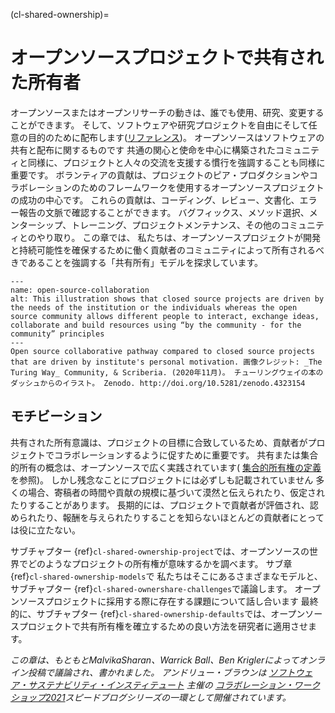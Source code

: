 (cl-shared-ownership)=
# オープンソースプロジェクトで共有された所有者

オープンソースまたはオープンリサーチの動きは、誰でも使用、研究、変更することができます。 そして、ソフトウェアや研究プロジェクトを自由にそして任意の目的のために配布します([リファレンス](https://opensource.org/osd))。 オープンソースはソフトウェアの共有と配布に関するものです 共通の関心と使命を中心に構築されたコミュニティと同様に、プロジェクトと人々の交流を支援する慣行を強調することも同様に重要です。 ボランティアの貢献は、プロジェクトのピア・プロダクションやコラボレーションのためのフレームワークを使用するオープンソースプロジェクトの成功の中心です。 これらの貢献は、コーディング、レビュー、文書化、エラー報告の文脈で確認することができます。 バグフィックス、メソッド選択、メンターシップ、トレーニング、プロジェクトメンテナンス、その他のコミュニティとのやり取り。 この章では、 私たちは、オープンソースプロジェクトが開発と持続可能性を確保するために働く貢献者のコミュニティによって所有されるべきであることを強調する「共有所有」モデルを探求しています。

```{figure} ../figures/open-source-collaboration.jpg
---
name: open-source-collaboration
alt: This illustration shows that closed source projects are driven by the needs of the institution or the individuals whereas the open source community allows different people to interact, exchange ideas, collaborate and build resources using “by the community - for the community” principles
---
Open source collaborative pathway compared to closed source projects that are driven by institute's personal motivation. 画像クレジット: _The Turing Way_ Community, & Scriberia. (2020年11月)。 チューリングウェイの本のダッシュからのイラスト。 Zenodo. http://doi.org/10.5281/zenodo.4323154
```

## モチビーション

共有された所有意識は、プロジェクトの目標に合致しているため、貢献者がプロジェクトでコラボレーションするように促すために重要です。 共有または集合的所有の概念は、オープンソースで広く実践されています( [集合的所有権の定義](https://www.agilealliance.org/glossary/collective-ownership/)を参照)。 しかし残念なことにプロジェクトには必ずしも記載されていません 多くの場合、寄稿者の時間や貢献の規模に基づいて漠然と伝えられたり、仮定されたりすることがあります。 長期的には、プロジェクトで貢献者が評価され、認められたり、報酬を与えられたりすることを知らないほとんどの貢献者にとっては役に立たない。

サブチャプター {ref}`cl-shared-ownership-project`では、オープンソースの世界でどのようなプロジェクトの所有権が意味するかを調べます。 サブ章 {ref}`cl-shared-ownership-models`で 私たちはそこにあるさまざまなモデルと、サブチャプター {ref}`cl-shared-ownershare-challenges`で議論します。 オープンソースプロジェクトに採用する際に存在する課題について話し合います 最終的に、サブチャプター {ref}`cl-shared-ownership-defaults`では、オープンソースプロジェクトで共有所有権を確立するための良い方法を研究者に適用させます。

*この章は、もともとMalvikaSharan、Warrick Ball、Ben Kriglerによってオンライン投稿で議論され、書かれました。 アンドリュー・ブラウンは [ソフトウェア・サステナビリティ・インスティテュート](https://www.software.ac.uk/cw21) 主催の [コラボレーション・ワークショップ2021](https://www.software.ac.uk)スピードブログシリーズの一環として開催されています。*
